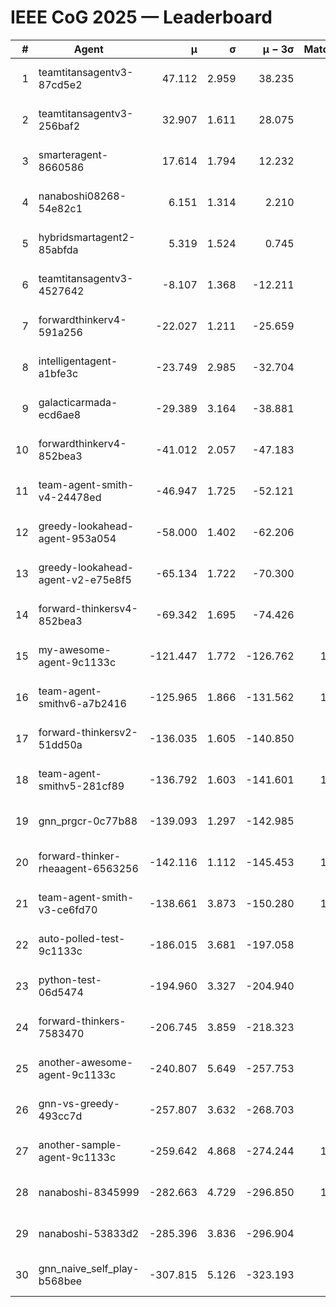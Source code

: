 # IEEE CoG 2025 — Leaderboard

| # | Agent | μ | σ | μ − 3σ | Matches | Updated |
|---:|---|---:|---:|---:|---:|---|
| 1 | teamtitansagentv3-87cd5e2 | 47.112 | 2.959 | 38.235 | 940 | 2025-08-27 01:55 |
| 2 | teamtitansagentv3-256baf2 | 32.907 | 1.611 | 28.075 | 960 | 2025-08-27 01:55 |
| 3 | smarteragent-8660586 | 17.614 | 1.794 | 12.232 | 727 | 2025-08-27 01:55 |
| 4 | nanaboshi08268-54e82c1 | 6.151 | 1.314 | 2.210 | 880 | 2025-08-27 01:55 |
| 5 | hybridsmartagent2-85abfda | 5.319 | 1.524 | 0.745 | 689 | 2025-08-27 01:55 |
| 6 | teamtitansagentv3-4527642 | -8.107 | 1.368 | -12.211 | 840 | 2025-08-27 01:55 |
| 7 | forwardthinkerv4-591a256 | -22.027 | 1.211 | -25.659 | 774 | 2025-08-27 01:55 |
| 8 | intelligentagent-a1bfe3c | -23.749 | 2.985 | -32.704 | 842 | 2025-08-27 01:55 |
| 9 | galacticarmada-ecd6ae8 | -29.389 | 3.164 | -38.881 | 960 | 2025-08-27 01:55 |
| 10 | forwardthinkerv4-852bea3 | -41.012 | 2.057 | -47.183 | 669 | 2025-08-27 01:55 |
| 11 | team-agent-smith-v4-24478ed | -46.947 | 1.725 | -52.121 | 780 | 2025-08-27 01:55 |
| 12 | greedy-lookahead-agent-953a054 | -58.000 | 1.402 | -62.206 | 898 | 2025-08-27 01:55 |
| 13 | greedy-lookahead-agent-v2-e75e8f5 | -65.134 | 1.722 | -70.300 | 838 | 2025-08-27 01:55 |
| 14 | forward-thinkersv4-852bea3 | -69.342 | 1.695 | -74.426 | 867 | 2025-08-27 01:55 |
| 15 | my-awesome-agent-9c1133c | -121.447 | 1.772 | -126.762 | 1220 | 2025-08-27 01:55 |
| 16 | team-agent-smithv6-a7b2416 | -125.965 | 1.866 | -131.562 | 1100 | 2025-08-27 01:55 |
| 17 | forward-thinkersv2-51dd50a | -136.035 | 1.605 | -140.850 | 962 | 2025-08-27 01:55 |
| 18 | team-agent-smithv5-281cf89 | -136.792 | 1.603 | -141.601 | 1020 | 2025-08-27 01:55 |
| 19 | gnn_prgcr-0c77b88 | -139.093 | 1.297 | -142.985 | 780 | 2025-08-27 01:55 |
| 20 | forward-thinker-rheaagent-6563256 | -142.116 | 1.112 | -145.453 | 1022 | 2025-08-27 01:55 |
| 21 | team-agent-smith-v3-ce6fd70 | -138.661 | 3.873 | -150.280 | 1020 | 2025-08-27 01:55 |
| 22 | auto-polled-test-9c1133c | -186.015 | 3.681 | -197.058 | 720 | 2025-08-27 01:55 |
| 23 | python-test-06d5474 | -194.960 | 3.327 | -204.940 | 640 | 2025-08-27 01:55 |
| 24 | forward-thinkers-7583470 | -206.745 | 3.859 | -218.323 | 980 | 2025-08-27 01:55 |
| 25 | another-awesome-agent-9c1133c | -240.807 | 5.649 | -257.753 | 980 | 2025-08-27 01:55 |
| 26 | gnn-vs-greedy-493cc7d | -257.807 | 3.632 | -268.703 | 880 | 2025-08-27 01:55 |
| 27 | another-sample-agent-9c1133c | -259.642 | 4.868 | -274.244 | 1100 | 2025-08-27 01:55 |
| 28 | nanaboshi-8345999 | -282.663 | 4.729 | -296.850 | 1020 | 2025-08-27 01:55 |
| 29 | nanaboshi-53833d2 | -285.396 | 3.836 | -296.904 | 860 | 2025-08-27 01:55 |
| 30 | gnn_naive_self_play-b568bee | -307.815 | 5.126 | -323.193 | 760 | 2025-08-27 01:55 |
